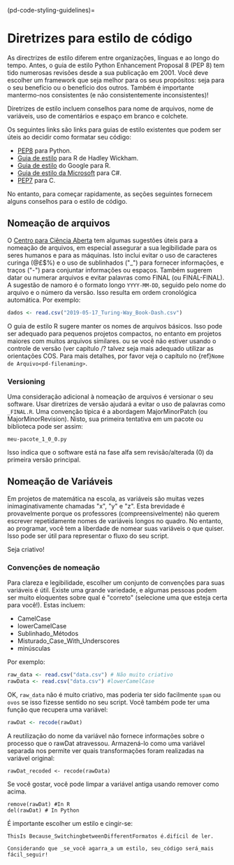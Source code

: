 (pd-code-styling-guidelines)=
# Diretrizes para estilo de código

As directrizes de estilo diferem entre organizações, línguas e ao longo do tempo. Antes, o guia de estilo Python Enhancement Proposal 8 (PEP 8) tem tido numerosas revisões desde a sua publicação em 2001. Você deve escolher um framework que seja melhor para os seus propósitos: seja para o seu benefício ou o benefício dos outros. Também é importante mantermo-nos consistentes (e não consistentemente inconsistentes)!

Diretrizes de estilo incluem conselhos para nome de arquivos, nome de variáveis, uso de comentários e espaço em branco e colchete.

Os seguintes links são links para guias de estilo existentes que podem ser úteis ao decidir como formatar seu código:

* [PEP8](https://www.python.org/dev/peps/pep-0008/) para Python.
* [Guia de estilo](http://adv-r.had.co.nz/Style.html) para R </a> de Hadley Wickham.
* [Guia de estilo](https://google.github.io/styleguide/Rguide.xml) do Google para R.
* [Guia de estilo da Microsoft](https://docs.microsoft.com/en-us/dotnet/csharp/programming-guide/inside-a-program/coding-conventions) para C#.
* [PEP7](https://www.python.org/dev/peps/pep-0007/) para C.

No entanto, para começar rapidamente, as seções seguintes fornecem alguns conselhos para o estilo de código.

## Nomeação de arquivos

O [Centro para Ciência Aberta](http://help.osf.io/m/bestpractices/l/609932-file-naming) tem algumas sugestões úteis para a nomeação de arquivos, em especial assegurar a sua legibilidade para os seres humanos e para as máquinas. Isto inclui evitar o uso de caracteres curinga (@£$%) e o uso de sublinhados ("\_") para fornecer informações, e traços ("\-") para conjuntar informações ou espaços. Também sugerem datar ou numerar arquivos e evitar palavras como FINAL (ou FINAL-FINAL). A sugestão de namoro é o formato longo `YYYY-MM-DD`, seguido pelo nome do arquivo e o número da versão. Isso resulta em ordem cronológica automática. Por exemplo:

```r
dados <- read.csv("2019-05-17_Turing-Way_Book-Dash.csv")

```
O guia de estilo R sugere manter os nomes de arquivos básicos. Isso pode ser adequado para pequenos projetos compactos, no entanto em projetos maiores com muitos arquivos similares. ou se você não estiver usando o controle de versão (ver capítulo /? talvez seja mais adequado utilizar as orientações COS. Para mais detalhes, por favor veja o capítulo no {ref}`Nome de Arquivo<pd-filenaming>`.

### Versioning

Uma consideração adicional à nomeação de arquivos é versionar o seu software. Usar diretrizes de versão ajudará a evitar o uso de palavras como `_FINAL.R`. Uma convenção típica é a abordagem MajorMinorPatch (ou MajorMinorRevision). Nisto, sua primeira tentativa em um pacote ou biblioteca pode ser assim:
```
meu-pacote_1_0_0.py
```
Isso indica que o software está na fase alfa sem revisão/alterada (0) da primeira versão principal.

## Nomeação de Variáveis

Em projetos de matemática na escola, as variáveis são muitas vezes inimaginativamente chamadas "x", "y" e "z". Esta brevidade é provavelmente porque os professores (compreensivelmente) não querem escrever repetidamente nomes de variáveis longos no quadro. No entanto, ao programar, você tem a liberdade de nomear suas variáveis o que quiser. Isso pode ser útil para representar o fluxo do seu script.

Seja criativo!

### Convenções de nomeação

Para clareza e legibilidade, escolher um conjunto de convenções para suas variáveis é útil. Existe uma grande variedade, e algumas pessoas podem ser muito eloquentes sobre qual é "correto" (selecione uma que esteja certa para você!). Estas incluem:

- CamelCase
- lowerCamelCase
- Sublinhado_Métodos
- Misturado_Case_With_Underscores
- minúsculas

Por exemplo:

```r
raw_data <- read.csv("data.csv") # Não muito criativo
rawData <- read.csv("data.csv") #lowerCamelCase
```

OK, `raw_data` não é muito criativo, mas poderia ter sido facilmente `spam` ou `ovos` se isso fizesse sentido no seu script. Você também pode ter uma função que recupera uma variável:

```r
rawDat <- recode(rawDat)
```

A reutilização do nome da variável não fornece informações sobre o processo que o rawDat atravessou. Armazená-lo como uma variável separada nos permite ver quais transformações foram realizadas na variável original:

```
rawDat_recoded <- recode(rawData)
```

Se você gostar, você pode limpar a variável antiga usando remover como acima.

```
remove(rawDat) #In R
del(rawDat) # In Python
```

É importante escolher um estilo e cingir-se:

```
ThisIs Because_SwitchingbetweenDifferentFormatos é.difícil de ler.
```

```
Considerando que _se_você agarra_a um estilo, seu_código será_mais fácil_seguir!
```
